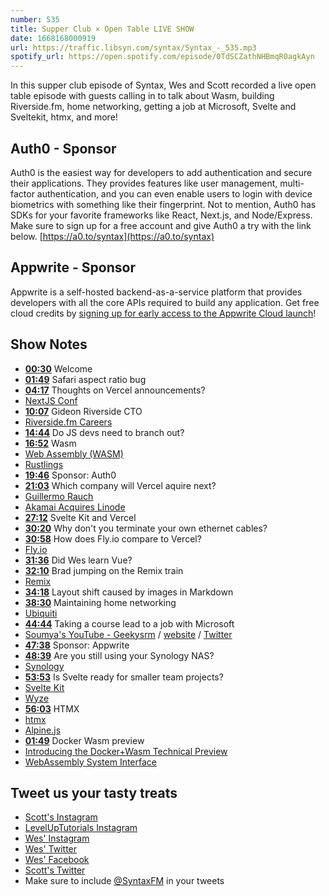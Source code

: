 ```yaml
---
number: 535
title: Supper Club × Open Table LIVE SHOW
date: 1668168000919
url: https://traffic.libsyn.com/syntax/Syntax_-_535.mp3
spotify_url: https://open.spotify.com/episode/0TdSCZathNHBmqR0agkAyn
---
```


In this supper club episode of Syntax, Wes and Scott recorded a live open table episode with guests calling in to talk about Wasm, building Riverside.fm, home networking, getting a job at Microsoft, Svelte and Sveltekit, htmx, and more!

## Auth0 - Sponsor

Auth0 is the easiest way for developers to add authentication and secure their applications. They provides features like user management, multi-factor authentication, and you can even enable users to login with device biometrics with something like their fingerprint. Not to mention, Auth0 has SDKs for your favorite frameworks like React, Next.js, and Node/Express. Make sure to sign up for a free account and give Auth0 a try with the link below. [https://a0.to/syntax](https://a0.to/syntax)

## Appwrite - Sponsor

Appwrite is a self-hosted backend-as-a-service platform that provides developers with all the core APIs required to build any application. Get free cloud credits by [signing up for early access to the Appwrite Cloud launch](https://appwrite.io/cloud)!

## Show Notes

* **[00:30](#t=00:30)** Welcome
* **[01:49](#t=01:49)** Safari aspect ratio bug
* **[04:17](#t=04:17)** Thoughts on Vercel announcements?
* [NextJS Conf](https://nextjs.org/conf)
* **[10:07](#t=10:07)** Gideon Riverside CTO
* [Riverside.fm Careers](https://riverside.fm/careers)
* **[14:44](#t=14:44)** Do JS devs need to branch out?
* **[16:52](#t=16:52)** Wasm
* [Web Assembly (WASM)](https://webassembly.org)
* [Rustlings](https://github.com/rust-lang/rustlings)
* **[19:46](#t=19:46)** Sponsor: Auth0
* **[21:03](#t=21:03)** Which company will Vercel aquire next?
* [Guillermo Rauch](https://twitter.com/rauchg)
* [Akamai Acquires Linode](https://www.akamai.com/newsroom/press-release/akamai-to-acquire-linode)
* **[27:12](#t=27:12)** Svelte Kit and Vercel
* **[30:20](#t=30:20)** Why don't you terminate your own ethernet cables?
* **[30:58](#t=30:58)** How does Fly.io compare to Vercel?
* [Fly.io](https://fly.io)
* **[31:36](#t=31:36)** Did Wes learn Vue?
* **[32:10](#t=32:10)** Brad jumping on the Remix train
* [Remix](https://remix.run)
* **[34:18](#t=34:18)** Layout shift caused by images in Markdown
* **[38:30](#t=38:30)** Maintaining home networking
* [Ubiquiti](https://www.ui.com)
* **[44:44](#t=44:44)** Taking a course lead to a job with Microsoft
* [Soumya's YouTube - Geekysrm](https://www.youtube.com/geekysrm) / [website]( https://soumya.dev) / [Twitter](https://twitter.com/geekysrm)
* **[47:38](#t=47:38)** Sponsor: Appwrite
* **[48:39](#t=48:39)** Are you still using your Synology NAS?
* [Synology](https://www.synology.com/)
* **[53:53](#t=53:53)** Is Svelte ready for smaller team projects?
* [Svelte Kit](https://kit.svelte.dev)
* [Wyze](https://www.wyze.com)
* **[56:03](#t=56:03)** HTMX
* [htmx](https://htmx.org)
* [Alpine.js](https://alpinejs.dev)
* **[01:49](#t=01:49)** Docker Wasm preview
* [Introducing the Docker+Wasm Technical Preview](https://www.docker.com/blog/docker-wasm-technical-preview/)
* [WebAssembly System Interface](https://wasi.dev)

## Tweet us your tasty treats

* [Scott's Instagram](https://www.instagram.com/stolinski/)
* [LevelUpTutorials Instagram](https://www.instagram.com/LevelUpTutorials/)
* [Wes' Instagram](https://www.instagram.com/wesbos/)
* [Wes' Twitter](https://twitter.com/wesbos)
* [Wes' Facebook](https://www.facebook.com/wesbos.developer)
* [Scott's Twitter](https://twitter.com/stolinski)
* Make sure to include [@SyntaxFM](https://twitter.com/SyntaxFM) in your tweets
